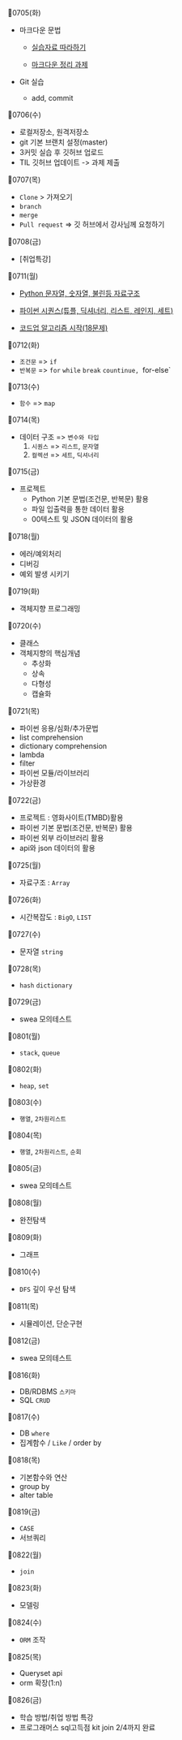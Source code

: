 🍒0705(화)
- 마크다운 문법

  - [실습자료 따라하기](https://github.com/leejongeun2/TIL/blob/master/%EB%A7%88%ED%81%AC%EB%8B%A4%EC%9A%B4/markdown_practice_%EC%8B%A4%EC%8A%B5%EA%B3%BC%EC%A0%9C.md)

  - [마크다운 정리 과제](https://github.com/leejongeun2/TIL/blob/master/%EB%A7%88%ED%81%AC%EB%8B%A4%EC%9A%B4/%EB%A7%88%ED%81%AC%EB%8B%A4%EC%9A%B4%20%EC%A0%95%EB%A6%AC%20%EA%B3%BC%EC%A0%9C%20.md)
    
- Git 실습

  - add, commit 

🍒0706(수)
* 로컬저장소, 원격저장소
* git 기본 브랜치 설정(master)
* 3커밋 실습 후 깃허브 업로드
* TIL 깃허브 업데이트 -> 과제 제출

🍒0707(목)
* `Clone` > 가져오기
* `branch`
* `merge`
* `Pull request` => 깃 허브에서 강사님께 요청하기

🍒0708(금)
* [취업특강]

🍒0711(월)
* [Python 문자열, 숫자열, 불린등 자료구조](https://github.com/leejongeun2/TIL/blob/master/0711_python_1.md)

* [파이썬 시퀀스(튜플, 딕셔너리, 리스트, 레인지, 세트)](https://github.com/leejongeun2/TIL/blob/master/0711_python_1.md)

* [코드업 알고리즘 시작(18문제)](https://github.com/leejongeun2/TIL/tree/master/python)

🍒0712(화)
* `조건문` => `if`
* `반복문` => `for` `while` `break` `countinue, `for-else`

🍒0713(수)

* `함수` => `map`

🍒0714(목)
* 데이터 구조 => `변수와 타입`
  1. `시퀀스` => `리스트`, `문자열`
  2. `컬렉션` => `세트`, `딕셔너리`

🍒0715(금)
* 프로젝트 
  * Python 기본 문법(조건문, 반복문) 활용
  * 파일 입출력을 통한 데이터 활용
  * 00텍스트 및 JSON 데이터의 활용

🍒0718(월)
* 에러/예외처리
* 디버깅
* 예외 발생 시키기

🍒0719(화)
* 객체지향 프로그래밍

🍒0720(수)
* 클래스
* 객체지향의 핵심개념
  * 추상화
  * 상속
  * 다형성
  * 캡슐화

🍒0721(목)
* 파이썬 응용/심화/추가문법
 * list comprehension
 * dictionary comprehension
 * lambda
 * filter
 * 파이썬 모듈/라이브러리
 * 가상환경

 🍒0722(금)
 * 프로젝트 : 영화사이트(TMBD)활용
 * 파이썬 기본 문법(조건문, 반복문) 활용
 * 파이썬 외부 라이브러리 활용
 * api와 json 데이터의 활용

 🍒0725(월)
 * 자료구조 : `Array`

 🍒0726(화)
 * 시간복잡도 : `BigO`, `LIST`
 
 🍒0727(수)
 * 문자열 `string`

 🍒0728(목)
 * `hash` `dictionary`

 🍒0729(금)
 * swea 모의테스트

 🍒0801(월)
 * `stack`, `queue`

 🍒0802(화)
 * `heap`, `set`

 🍒0803(수)
 * `행열`, `2차원리스트`

 🍒0804(목)
 * `행열`, `2차원리스트`, `순회`

 🍒0805(금)
 * swea 모의테스트

 🍒0808(월)
 * 완전탐색

 🍒0809(화)
 * 그래프

 🍒0810(수)
 * `DFS` 깊이 우선 탐색

 🍒0811(목)
 * 시뮬레이션, 단순구현

 🍒0812(금)
 * swea 모의테스트

 🍒0816(화)
 * DB/RDBMS `스키마`
 * SQL `CRUD`

 🍒0817(수)
 * DB `where`
 * 집계함수 / `Like` / order by
 
 🍒0818(목)
 * 기본함수와 연산
 * group by
 * alter table

 🍒0819(금)
 * `CASE`
 * 서브쿼리

 🍒0822(월)
 * `join`
 
 🍒0823(화)
 * 모델링

 🍒0824(수)
 * `ORM` 조작

 🍒0825(목)
 * Queryset api
 * orm 확장(1:n)

 🍒0826(금)
 * 학습 방법/취업 방법 특강
 * 프로그래머스 sql고득점 kit join 2/4까지 완료


 


 





  

  

  





